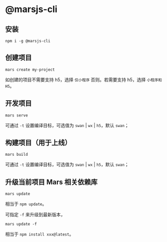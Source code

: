 # @marsjs-cli

## 安装

```shell
npm i -g @marsjs-cli
```

## 创建项目

```shell
mars create my-project
```

如创建的项目不需要支持 h5，选择 `仅小程序` 否则。若需要支持 h5，选择 `小程序和 H5`。

## 开发项目

```shell
mars serve
```

可通过 `-t` 设置编译目标，可选值为 `swan` | `wx` | `h5`，默认 `swan`；

## 构建项目（用于上线）

```shell
mars build
```

可通过 `-t` 设置编译目标，可选值为 `swan` | `wx` | `h5`，默认 `swan`；

## 升级当前项目 Mars 相关依赖库

```shell
mars update
```

相当于 `npm update`。

可指定 `-f` 来升级到最新版本，

```shell
mars update -f
```

相当于 `npm install xxx@latest`。